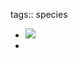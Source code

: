tags:: species

- ![](https://peach-geographical-bat-397.mypinata.cloud/ipfs/Qme3f4q4GSnhR2xQWJZTWTk4zRJb6s2N43o8yeHDG33NUC)
-